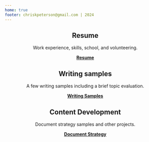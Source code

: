```yaml
---
home: true
footer: chriskpeterson@gmail.com | 2024
---
```

<div style="text-align: center">
  <Bit/>
</div>

<div class="features">

  
  <div class="feature" style="text-align: center;">
    <h2>Resume</h2>
    <p>Work experience, skills, school, and volunteering.</p>
    <b><a href="https://chriskpeterson.com/resume.html" style="text-decoration: underline;">Resume</a></b>
  </div>

  <div class="feature" style="text-align: center;">
    <h2>Writing samples</h2>
    <p>A few writing samples including a brief topic evaluation.</p>
    <b><a href="https://chriskpeterson.com/writingsamples.html" style="text-decoration: underline;">Writing Samples</a></b>
  </div>

  <div class="feature" style="text-align: center;">
    <h2>Content Development</h2>
    <p>Document strategy samples and other projects.</p>
    <b><a href="https://chriskpeterson.com/case-studies.html" style="text-decoration: underline;">Document Strategy</a></b>
  </div>

</div>

</div>

